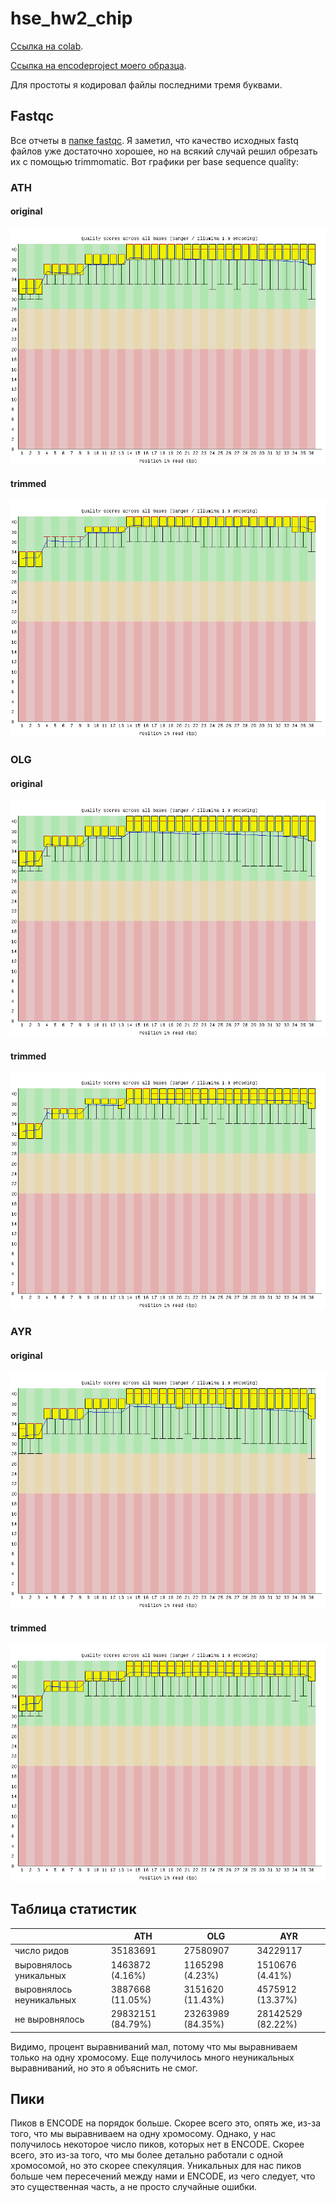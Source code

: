 # hse_hw2_chip

[Ссылка на colab](https://colab.research.google.com/drive/1MgXaGtWAcFOYmAl1oYZ7K5A0vaT5UaUb).

[Ссылка на encodeproject моего образца](https://www.encodeproject.org/experiments/ENCSR859FGW/).

Для простоты я кодировал файлы последними тремя буквами.

## Fastqc

Все отчеты в [папке fastqc](./fastqc). Я заметил, что качество исходных fastq файлов уже достаточно хорошее, но на всякий случай решил обрезать их с помощью trimmomatic. Вот графики per base sequence quality:

### ATH
#### original
![ath_q](resources/ath_fastqc_quality.png)
#### trimmed
![ath_t_q](resources/ath_trimmed_fastqc_quality.png)

### OLG
#### original
![olg_q](resources/olg_fastqc_quality.png)
#### trimmed
![olg_t_q](resources/olg_trimmed_fastqc_quality.png)

### AYR
#### original
![ayr_q](resources/ayr_fastqc_quality.png)
#### trimmed
![ayr_t_q](resources/ayr_trimmed_fastqc_quality.png)

## Таблица статистик

|| ATH | OLG | AYR |
| --- | ---- | ---- | ---- |
| число ридов | 35183691 | 27580907 | 34229117 |
| выровнялось уникальных | 1463872 (4.16%) | 1165298 (4.23%) | 1510676 (4.41%) |
| выровнялось неуникальных | 3887668 (11.05%) | 3151620 (11.43%) | 4575912 (13.37%) |
| не выровнялось | 29832151 (84.79%) | 23263989 (84.35%) | 28142529 (82.22%) |

Видимо, процент выравниваний мал, потому что мы выравниваем только на одну хромосому. Еще получилось много неуникальных выравниваний, но это я объяснить не смог.

## Пики

Пиков в ENCODE на порядок больше. Скорее всего это, опять же, из-за того, что мы выравниваем на одну хромосому. Однако, у нас получилось некоторое число пиков, которых нет в ENCODE. Скорее всего, это из-за того, что мы более детально работали с одной хромосомой, но это скорее спекуляция. Уникальных для нас пиков больше чем пересечений между нами и ENCODE, из чего следует, что это существенная часть, а не просто случайные ошибки.
